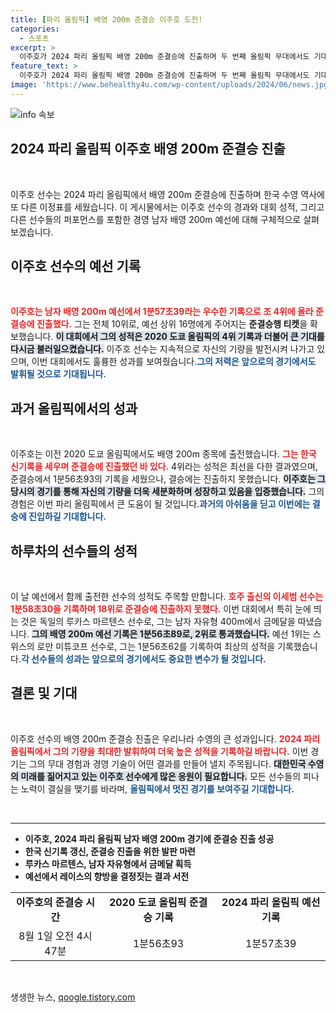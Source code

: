 ```yaml
---
title: [파리 올림픽] 배영 200m 준결승 이주호 도전!
categories:
  - 스포츠
excerpt: >
  이주호가 2024 파리 올림픽 배영 200m 준결승에 진출하며 두 번째 올림픽 무대에서도 기대감을 높였다. 31일 예선에서 1분57초39를 기록, 상위 16명 중 10위로 준결승행 티켓을 손에 넣었다.
feature_text: >
  이주호가 2024 파리 올림픽 배영 200m 준결승에 진출하며 두 번째 올림픽 무대에서도 기대감을 높였다. 31일 예선에서 1분57초39를 기록, 상위 16명 중 10위로 준결승행 티켓을 손에 넣었다.
image: 'https://www.behealthy4u.com/wp-content/uploads/2024/06/news.jpg'
---
```


<p><img src="https://www.behealthy4u.com/wp-content/uploads/2024/06/news.jpg" alt="info 속보" /></p>

<h2 data-ke-size="size26">2024 파리 올림픽 이주호 배영 200m 준결승 진출</h2>

<p data-ke-size="size16">&nbsp;</p>

<p>이주호 선수는 2024 파리 올림픽에서 배영 200m 준결승에 진출하며 한국 수영 역사에 또 다른 이정표를 세웠습니다. 이 게시물에서는 이주호 선수의 경과와 대회 성적, 그리고 다른 선수들의 퍼포먼스를 포함한 경영 남자 배영 200m 예선에 대해 구체적으로 살펴보겠습니다.</p>

<h2 data-ke-size="size26">이주호 선수의 예선 기록</h2>

<p data-ke-size="size16">&nbsp;</p>

<p><b><span style="color: #ee2323;">이주호는 남자 배영 200m 예선에서 1분57초39라는 우수한 기록으로 조 4위에 올라 준결승에 진출했다.</span></b> 그는 전체 10위로, 예선 상위 16명에게 주어지는 <b>준결승행 티켓</b>을 확보했습니다. <b><span style="background-color: #21538527;">이 대회에서 그의 성적은 2020 도쿄 올림픽의 4위 기록과 더불어 큰 기대를 다시금 불러일으켰습니다.</span></b> 이주호 선수는 지속적으로 자신의 기량을 발전시켜 나가고 있으며, 이번 대회에서도 훌륭한 성과를 보여줬습니다.<b><span style="color: #1a5490;">그의 저력은 앞으로의 경기에서도 발휘될 것으로 기대됩니다.</span></b></p>

<h2 data-ke-size="size26">과거 올림픽에서의 성과</h2>

<p data-ke-size="size16">&nbsp;</p>

<p>이주호는 이전 2020 도쿄 올림픽에서도 배영 200m 종목에 출전했습니다. <b><span style="color: #ee2323;">그는 한국 신기록을 세우며 준결승에 진출했던 바 있다.</span></b> 4위라는 성적은 최선을 다한 결과였으며, 준결승에서 1분56초93의 기록을 세웠으나, 결승에는 진출하지 못했습니다. <b><span style="background-color: #21538527;">이주호는 그 당시의 경기를 통해 자신의 기량을 더욱 세분화하며 성장하고 있음을 입증했습니다.</span></b> 그의 경험은 이번 파리 올림픽에서 큰 도움이 될 것입니다.<b><span style="color: #1a5490;">과거의 아쉬움을 딛고 이번에는 결승에 진입하길 기대합니다.</span></b></p>

<h2 data-ke-size="size26">하루차의 선수들의 성적</h2>

<p data-ke-size="size16">&nbsp;</p>

<p>이 날 예선에서 함께 출전한 선수의 성적도 주목할 만합니다. <b><span style="color: #ee2323;">호주 출신의 이세범 선수는 1분58초30을 기록하며 18위로 준결승에 진출하지 못했다.</span></b> 이번 대회에서 특히 눈에 띄는 것은 독일의 루카스 마르텐스 선수로, 그는 남자 자유형 400m에서 금메달을 따냈습니다. <b><span style="background-color: #21538527;">그의 배영 200m 예선 기록은 1분56초89로, 2위로 통과했습니다.</span></b> 예선 1위는 스위스의 로만 미튜코프 선수로, 그는 1분56초62를 기록하여 최상의 성적을 기록했습니다.<b><span style="color: #1a5490;">각 선수들의 성과는 앞으로의 경기에서도 중요한 변수가 될 것입니다.</span></b></p>

<h2 data-ke-size="size26">결론 및 기대</h2>

<p data-ke-size="size16">&nbsp;</p>

<p>이주호 선수의 배영 200m 준결승 진출은 우리나라 수영의 큰 성과입니다. <b><span style="color: #ee2323;">2024 파리 올림픽에서 그의 기량을 최대한 발휘하여 더욱 높은 성적을 기록하길 바랍니다.</span></b> 이번 경기는 그의 무대 경험과 경영 기술이 어떤 결과를 만들어 낼지 주목됩니다. <b><span style="background-color: #21538527;">대한민국 수영의 미래를 짊어지고 있는 이주호 선수에게 많은 응원이 필요합니다.</span></b> 모든 선수들의 피나는 노력이 결실을 맺기를 바라며, <b><span style="color: #1a5490;">올림픽에서 멋진 경기를 보여주길 기대합니다.</span></b></p>

<p data-ke-size="size16">&nbsp;</p>

<hr>

<ul>
<li><b>이주호, 2024 파리 올림픽 남자 배영 200m 경기에 준결승 진출 성공</b></li>
<li><b>한국 신기록 갱신, 준결승 진출을 위한 발판 마련</b></li>
<li><b>루카스 마르텐스, 남자 자유형에서 금메달 획득</b></li>
<li><b>예선에서 레이스의 향방을 결정짓는 결과 서전</b></li>
</ul>

<table>
<tr>
<td style="text-align: center; height: 17px;"><b>이주호의 준결승 시간</b></td>
<td style="text-align: center; height: 17px;"><b>2020 도쿄 올림픽 준결승 기록</b></td>
<td style="text-align: center; height: 17px;"><b>2024 파리 올림픽 예선 기록</b></td>
</tr>
<tr>
<td style="text-align: center; height: 17px;">8월 1일 오전 4시 47분</td>
<td style="text-align: center; height: 17px;">1분56초93</td>
<td style="text-align: center; height: 17px;">1분57초39</td>
</tr>
</table>

<p data-ke-size="size16">&nbsp;</p>
생생한 뉴스, <a href="https://qoogle.tistory.com" rel="dofollow">qoogle.tistory.com</a>


